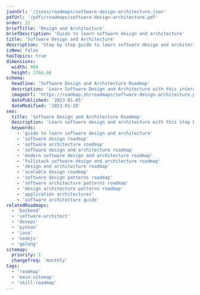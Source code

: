 ```yaml
---
jsonUrl: '/jsons/roadmaps/software-design-architecture.json'
pdfUrl: '/pdfs/roadmaps/software-design-architecture.pdf'
order: 12
briefTitle: 'Design and Architecture'
briefDescription: 'Guide to learn software design and architecture'
title: 'Software Design and Architecture'
description: 'Step by step guide to learn software design and architecture'
isNew: false
hasTopics: true
dimensions:
  width: 968
  height: 1764.66
schema:
  headline: 'Software Design and Architecture Roadmap'
  description: 'Learn Software Design and Architecture with this interactive step by step guide in 2023. We also have resources and short descriptions attached to the roadmap items so you can get everything you want to learn in one place.'
  imageUrl: 'https://roadmap.sh/roadmaps/software-design-architecture.png'
  datePublished: '2023-01-05'
  dateModified: '2023-01-20'
seo:
  title: 'Software Design and Architecture Roadmap'
  description: 'Learn software design and architecture with this step by step guide and resources.'
  keywords:
    - 'guide to learn software design and architecture'
    - 'software design roadmap'
    - 'software architecture roadmap'
    - 'software design and architecture roadmap'
    - 'modern software design and architecture roadmap'
    - 'fullstack software design and architecture roadmap'
    - 'design and architecture roadmap'
    - 'scalable design roadmap'
    - 'software design patterns roadmap'
    - 'software architecture patterns roadmap'
    - 'design architecture patterns roadmap'
    - 'application architectures'
    - 'software architecture guide'
relatedRoadmaps:
  - 'backend'
  - 'software-architect'
  - 'devops'
  - 'python'
  - 'java'
  - 'nodejs'
  - 'golang'
sitemap:
  priority: 1
  changefreq: 'monthly'
tags:
  - 'roadmap'
  - 'main-sitemap'
  - 'skill-roadmap'
---
```


